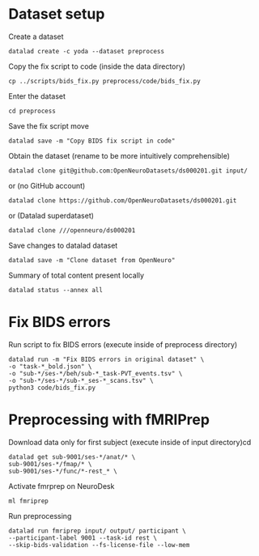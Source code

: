 # Dataset setup

Create a dataset
```
datalad create -c yoda --dataset preprocess
```

Copy the fix script to code (inside the data directory)
```
cp ../scripts/bids_fix.py preprocess/code/bids_fix.py
```

Enter the dataset
```
cd preprocess
```

Save the fix script move
```
datalad save -m "Copy BIDS fix script in code"
```

Obtain the dataset (rename to be more intuitively comprehensible)
```
datalad clone git@github.com:OpenNeuroDatasets/ds000201.git input/
```
or (no GitHub account)
```
datalad clone https://github.com/OpenNeuroDatasets/ds000201.git
```
or (Datalad superdataset)
```
datalad clone ///openneuro/ds000201
```

Save changes to datalad dataset
```
datalad save -m "Clone dataset from OpenNeuro"
```

Summary of total content present locally
```
datalad status --annex all
```

# Fix BIDS errors

Run script to fix BIDS errors (execute inside of preprocess directory)
```
datalad run -m "Fix BIDS errors in original dataset" \
-o "task-*_bold.json" \
-o "sub-*/ses-*/beh/sub-*_task-PVT_events.tsv" \
-o "sub-*/ses-*/sub-*_ses-*_scans.tsv" \
python3 code/bids_fix.py
```

# Preprocessing with fMRIPrep

Download data only for first subject (execute inside of input directory)cd 
```
datalad get sub-9001/ses-*/anat/* \
sub-9001/ses-*/fmap/* \
sub-9001/ses-*/func/*-rest_* \
```

Activate fmrprep on NeuroDesk
```
ml fmriprep
```

Run preprocessing
```
datalad run fmriprep input/ output/ participant \
--participant-label 9001 --task-id rest \
--skip-bids-validation --fs-license-file --low-mem
```
